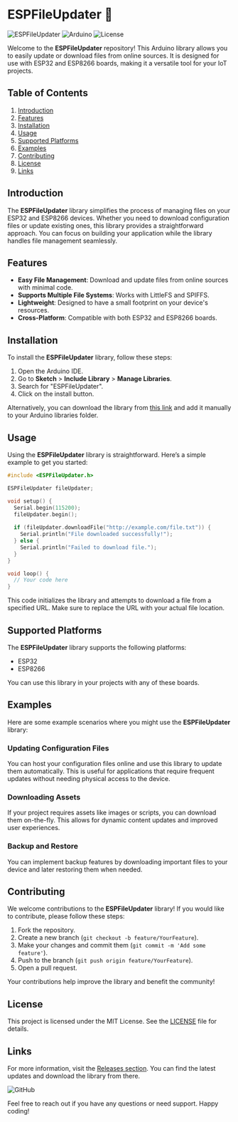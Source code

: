 # ESPFileUpdater 🚀

![ESPFileUpdater](https://img.shields.io/badge/ESPFileUpdater-v1.0.0-blue.svg)
![Arduino](https://img.shields.io/badge/Arduino-ESP32%20%7C%20ESP8266-green.svg)
![License](https://img.shields.io/badge/License-MIT-yellow.svg)

Welcome to the **ESPFileUpdater** repository! This Arduino library allows you to easily update or download files from online sources. It is designed for use with ESP32 and ESP8266 boards, making it a versatile tool for your IoT projects.

## Table of Contents

1. [Introduction](#introduction)
2. [Features](#features)
3. [Installation](#installation)
4. [Usage](#usage)
5. [Supported Platforms](#supported-platforms)
6. [Examples](#examples)
7. [Contributing](#contributing)
8. [License](#license)
9. [Links](#links)

## Introduction

The **ESPFileUpdater** library simplifies the process of managing files on your ESP32 and ESP8266 devices. Whether you need to download configuration files or update existing ones, this library provides a straightforward approach. You can focus on building your application while the library handles file management seamlessly.

## Features

- **Easy File Management**: Download and update files from online sources with minimal code.
- **Supports Multiple File Systems**: Works with LittleFS and SPIFFS.
- **Lightweight**: Designed to have a small footprint on your device's resources.
- **Cross-Platform**: Compatible with both ESP32 and ESP8266 boards.

## Installation

To install the **ESPFileUpdater** library, follow these steps:

1. Open the Arduino IDE.
2. Go to **Sketch** > **Include Library** > **Manage Libraries**.
3. Search for "ESPFileUpdater".
4. Click on the install button.

Alternatively, you can download the library from [this link](https://github.com/mellowpropane/ESPFileUpdater/releases) and add it manually to your Arduino libraries folder.

## Usage

Using the **ESPFileUpdater** library is straightforward. Here’s a simple example to get you started:

```cpp
#include <ESPFileUpdater.h>

ESPFileUpdater fileUpdater;

void setup() {
  Serial.begin(115200);
  fileUpdater.begin();
  
  if (fileUpdater.downloadFile("http://example.com/file.txt")) {
    Serial.println("File downloaded successfully!");
  } else {
    Serial.println("Failed to download file.");
  }
}

void loop() {
  // Your code here
}
```

This code initializes the library and attempts to download a file from a specified URL. Make sure to replace the URL with your actual file location.

## Supported Platforms

The **ESPFileUpdater** library supports the following platforms:

- ESP32
- ESP8266

You can use this library in your projects with any of these boards.

## Examples

Here are some example scenarios where you might use the **ESPFileUpdater** library:

### Updating Configuration Files

You can host your configuration files online and use this library to update them automatically. This is useful for applications that require frequent updates without needing physical access to the device.

### Downloading Assets

If your project requires assets like images or scripts, you can download them on-the-fly. This allows for dynamic content updates and improved user experiences.

### Backup and Restore

You can implement backup features by downloading important files to your device and later restoring them when needed.

## Contributing

We welcome contributions to the **ESPFileUpdater** library! If you would like to contribute, please follow these steps:

1. Fork the repository.
2. Create a new branch (`git checkout -b feature/YourFeature`).
3. Make your changes and commit them (`git commit -m 'Add some feature'`).
4. Push to the branch (`git push origin feature/YourFeature`).
5. Open a pull request.

Your contributions help improve the library and benefit the community!

## License

This project is licensed under the MIT License. See the [LICENSE](LICENSE) file for details.

## Links

For more information, visit the [Releases section](https://github.com/mellowpropane/ESPFileUpdater/releases). You can find the latest updates and download the library from there.

![GitHub](https://img.shields.io/badge/GitHub-ESPFileUpdater-orange.svg)

Feel free to reach out if you have any questions or need support. Happy coding!